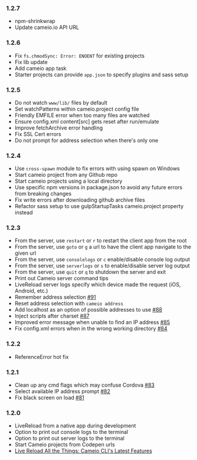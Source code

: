 ### 1.2.7

* npm-shrinkwrap
* Update cameio.io API URL


### 1.2.6

* Fix `fs.chmodSync: Error: ENOENT` for existing projects
* Fix lib update
* Add cameio app task
* Starter projects can provide `app.json` to specify plugins and sass setup


### 1.2.5

* Do not watch `www/lib/` files by default
* Set watchPatterns within cameio.project config file
* Friendly EMFILE error when too many files are watched
* Ensure config.xml content[src] gets reset after run/emulate
* Improve fetchArchive error handling
* Fix SSL Cert errors
* Do not prompt for address selection when there's only one


### 1.2.4

* Use `cross-spawn` module to fix errors with using spawn on Windows
* Start cameio project from any Github repo
* Start cameio projects using a local directory
* Use specific npm versions in package.json to avoid any future errors from breaking changes
* Fix write errors after downloading github archive files
* Refactor sass setup to use gulpStartupTasks cameio.project property instead


### 1.2.3

* From the server, use `restart` or `r` to restart the client app from the root
* From the server, use `goto` or `g` a url to have the client app navigate to the given url
* From the server, use `consolelogs` or `c` enable/disable console log output
* From the server, use `serverlogs` or `s` to enable/disable server log output
* From the server, use `quit` or `q` to shutdown the server and exit
* Print out Cameio server command tips
* LiveReload server logs specify which device made the request (iOS, Android, etc.)
* Remember address selection [#91](https://github.com/videogamearmy/cameio-cli/issues/91)
* Reset address selection with `cameio address`
* Add localhost as an option of possible addresses to use [#88](https://github.com/videogamearmy/cameio-cli/issues/88)
* Inject scripts after charset [#87](https://github.com/videogamearmy/cameio-cli/issues/87)
* Improved error message when unable to find an IP address [#85](https://github.com/videogamearmy/cameio-cli/issues/85)
* Fix config.xml errors when in the wrong working directory [#84](https://github.com/videogamearmy/cameio-cli/issues/84)


### 1.2.2

* ReferenceError hot fix


### 1.2.1

* Clean up any cmd flags which may confuse Cordova [#83](https://github.com/videogamearmy/cameio-cli/issues/83)
* Select available IP address prompt [#82](https://github.com/videogamearmy/cameio-cli/issues/82)
* Fix black screen on load [#81](https://github.com/videogamearmy/cameio-cli/issues/81)


### 1.2.0

* LiveReload from a native app during development
* Option to print out console logs to the terminal
* Option to print out server logs to the terminal
* Start Cameio projects from Codepen urls
* [Live Reload All the Things: Cameio CLI's Latest Features](http://cameioframework.com/blog/live-reload-all-things-cameio-cli/)
